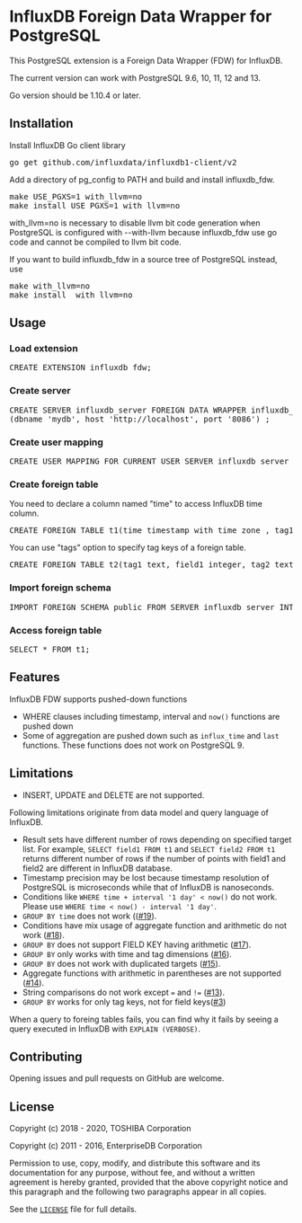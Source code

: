 # InfluxDB Foreign Data Wrapper for PostgreSQL
This PostgreSQL extension is a Foreign Data Wrapper (FDW) for InfluxDB.

The current version can work with PostgreSQL 9.6, 10, 11, 12 and 13.

Go version should be 1.10.4 or later.
## Installation
Install InfluxDB Go client library
<pre>
go get github.com/influxdata/influxdb1-client/v2
</pre>

Add a directory of pg_config to PATH and build and install influxdb_fdw.
<pre>
make USE_PGXS=1 with_llvm=no
make install USE_PGXS=1 with_llvm=no
</pre>
with_llvm=no is necessary to disable llvm bit code generation when PostgreSQL is configured with --with-llvm because influxdb_fdw use go code and cannot be compiled to llvm bit code.

If you want to build influxdb_fdw in a source tree of PostgreSQL instead, use
<pre>
make with_llvm=no
make install  with_llvm=no
</pre>

## Usage
### Load extension
<pre>
CREATE EXTENSION influxdb_fdw;
</pre>

### Create server
<pre>
CREATE SERVER influxdb_server FOREIGN DATA WRAPPER influxdb_fdw OPTIONS
(dbname 'mydb', host 'http://localhost', port '8086') ;
</pre>

### Create user mapping
<pre>
CREATE USER MAPPING FOR CURRENT_USER SERVER influxdb_server OPTIONS(user 'user', password 'pass');
</pre>

### Create foreign table
You need to declare a column named "time" to access InfluxDB time column.
<pre>
CREATE FOREIGN TABLE t1(time timestamp with time zone , tag1 text, field1 integer) SERVER influxdb_server OPTIONS (table 'measurement1');
</pre>
You can use "tags" option to specify tag keys of a foreign table.
<pre>
CREATE FOREIGN TABLE t2(tag1 text, field1 integer, tag2 text, field2 integer) SERVER influxdb_server OPTIONS (tags 'tag1, tag2');
</pre>

### Import foreign schema
<pre>
IMPORT FOREIGN SCHEMA public FROM SERVER influxdb_server INTO public;
</pre>

### Access foreign table
<pre>
SELECT * FROM t1;
</pre>

## Features

InfluxDB FDW supports pushed-down functions
- WHERE clauses including timestamp, interval and `now()` functions are pushed down
- Some of aggregation are pushed down such as `influx_time` and `last` functions. These functions does not work on PostgreSQL 9.

## Limitations
- INSERT, UPDATE and DELETE are not supported.

Following limitations originate from data model and query language of InfluxDB.
- Result sets have different number of rows depending on specified target list.
For example, `SELECT field1 FROM t1` and `SELECT field2 FROM t1` returns different number of rows if
the number of points with field1 and field2 are different in InfluxDB database. 
- Timestamp precision may be lost because timestamp resolution of PostgreSQL is microseconds while that of InfluxDB is nanoseconds.
- Conditions like `WHERE time + interval '1 day' < now()` do not work. Please use `WHERE time < now() - interval '1 day'`.
- `GROUP BY time` does not work (([#19](/../../issues/19)).
- Conditions have mix usage of aggregate function and arithmetic do not work ([#18](/../../issues/18)).
- `GROUP BY` does not support FIELD KEY having arithmetic ([#17](/../../issues/17)).
- `GROUP BY` only works with time and tag dimensions ([#16](/../../issues/16)).
- `GROUP BY` does not work with duplicated targets ([#15](/../../issues/15)).
- Aggregate functions with arithmetic in parentheses are not supported ([#14](/../../issues/14)).
- String comparisons do not work except `=` and `!=` ([#13](/../../issues/13)).
- `GROUP BY` works for only tag keys, not for field keys([#3](/../../issues/3))

When a query to foreing tables fails, you can find why it fails by seeing a query executed in InfluxDB with `EXPLAIN (VERBOSE)`.

## Contributing
Opening issues and pull requests on GitHub are welcome.

## License
Copyright (c) 2018 - 2020, TOSHIBA Corporation

Copyright (c) 2011 - 2016, EnterpriseDB Corporation

Permission to use, copy, modify, and distribute this software and its documentation for any purpose, without fee, and without a written agreement is hereby granted, provided that the above copyright notice and this paragraph and the following two paragraphs appear in all copies.

See the [`LICENSE`][4] file for full details.

[4]: LICENSE
